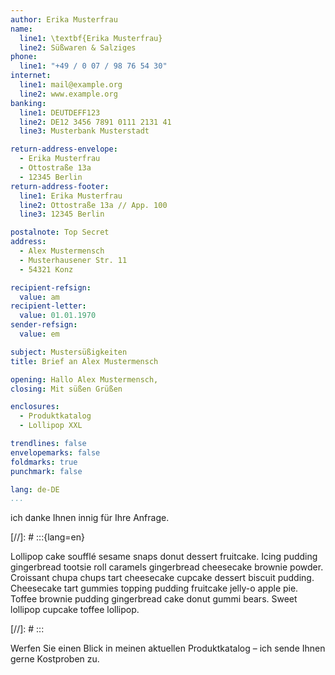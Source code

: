 ```yaml
---
author: Erika Musterfrau
name:
  line1: \textbf{Erika Musterfrau}
  line2: Süßwaren & Salziges
phone:
  line1: "+49 / 0 07 / 98 76 54 30"
internet:
  line1: mail@example.org
  line2: www.example.org
banking:
  line1: DEUTDEFF123
  line2: DE12 3456 7891 0111 2131 41
  line3: Musterbank Musterstadt

return-address-envelope:
  - Erika Musterfrau
  - Ottostraße 13a
  - 12345 Berlin
return-address-footer:
  line1: Erika Musterfrau
  line2: Ottostraße 13a // App. 100
  line3: 12345 Berlin

postalnote: Top Secret
address:
  - Alex Mustermensch
  - Musterhausener Str. 11
  - 54321 Konz

recipient-refsign:
  value: am
recipient-letter:
  value: 01.01.1970
sender-refsign:
  value: em

subject: Mustersüßigkeiten
title: Brief an Alex Mustermensch

opening: Hallo Alex Mustermensch,
closing: Mit süßen Grüßen

enclosures:
  - Produktkatalog
  - Lollipop XXL

trendlines: false
envelopemarks: false
foldmarks: true
punchmark: false

lang: de-DE
...
```


ich danke Ihnen innig für Ihre Anfrage.

[//]: # :::{lang=en}

Lollipop cake soufflé sesame snaps donut dessert fruitcake.
Icing pudding gingerbread tootsie roll caramels gingerbread cheesecake brownie powder.
Croissant chupa chups tart cheesecake cupcake dessert biscuit pudding.
Cheesecake tart gummies topping pudding fruitcake jelly-o apple pie.
Toffee brownie pudding gingerbread cake donut gummi bears.
Sweet lollipop cupcake toffee lollipop.

[//]: # :::

Werfen Sie einen Blick in meinen aktuellen Produktkatalog –
ich sende Ihnen gerne Kostproben zu.
